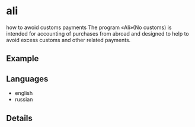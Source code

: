 # ali
how to awoid customs payments
The program «Ali»(No customs) is intended for accounting of purchases from abroad
and designed to help to avoid excess customs and other related payments.

## Example

## Languages
* english
* russian


## Details


